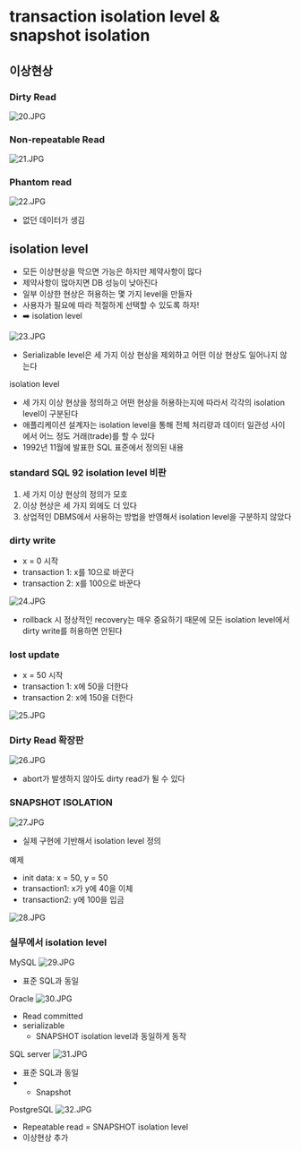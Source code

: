 # transaction isolation level & snapshot isolation

## 이상현상 

### Dirty Read

![20.JPG](Image%2F20.JPG)

### Non-repeatable Read

![21.JPG](Image%2F21.JPG)

### Phantom read

![22.JPG](Image%2F22.JPG)
- 없던 데이터가 생김

## isolation level

- 모든 이상현상을 막으면 가능은 하지만 제약사항이 많다
- 제약사항이 많아지면 DB 성능이 낮아진다
- 일부 이상한 현상은 허용하는 몇 가지 level을 만들자
- 사용자가 필요에 따라 적절하게 선택할 수 있도록 하자!
- ➡️ isolation level

![23.JPG](Image%2F23.JPG)
- Serializable level은 세 가지 이상 현상을 제외하고 어떤 이상 현상도 일어나지 않는다

isolation level 
- 세 가지 이상 현상을 정의하고 어떤 현상을 허용하는지에 따라서 각각의 isolation level이 구분된다
- 애플리케이션 설계자는 isolation level을 통해 전체 처리량과 데이터 일관성 사이에서 어느 정도 거래(trade)를
  할 수 있다
- 1992년 11월에 발표한 SQL 표준에서 정의된 내용 

### standard SQL 92 isolation level 비판 

1. 세 가지 이상 현상의 정의가 모호 
2. 이상 현상은 세 가지 외에도 더 있다
3. 상업적인 DBMS에서 사용하는 방법을 반영해서 isolation level을 구분하지 않았다 

### dirty write

- x = 0 시작 
- transaction 1: x를 10으로 바꾼다 
- transaction 2: x를 100으로 바꾼다 

![24.JPG](Image%2F24.JPG)
- rollback 시 정상적인 recovery는 매우 중요하기 때문에 모든 isolation level에서
  dirty write를 허용하면 안된다 

### lost update 

- x = 50 시작 
- transaction 1: x에 50을 더한다 
- transaction 2: x에 150을 더한다 

![25.JPG](Image%2F25.JPG)

### Dirty Read 확장판

![26.JPG](Image%2F26.JPG)
- abort가 발생하지 않아도 dirty read가 될 수 있다

### SNAPSHOT ISOLATION

![27.JPG](Image%2F27.JPG)
- 실제 구현에 기반해서 isolation level 정의

예제
- init data: x = 50, y = 50 
- transaction1: x가 y에 40을 이체 
- transaction2: y에 100을 입금 

![28.JPG](Image%2F28.JPG)

### 실무에서 isolation level 

MySQL
![29.JPG](Image%2F29.JPG)
- 표준 SQL과 동일 

Oracle
![30.JPG](Image%2F30.JPG)
- Read committed
- serializable 
  - SNAPSHOT isolation level과 동일하게 동작

SQL server
![31.JPG](Image%2F31.JPG)
- 표준 SQL과 동일 
- + Snapshot

PostgreSQL
![32.JPG](Image%2F32.JPG)
- Repeatable read = SNAPSHOT isolation level 
- 이상현상 추가

